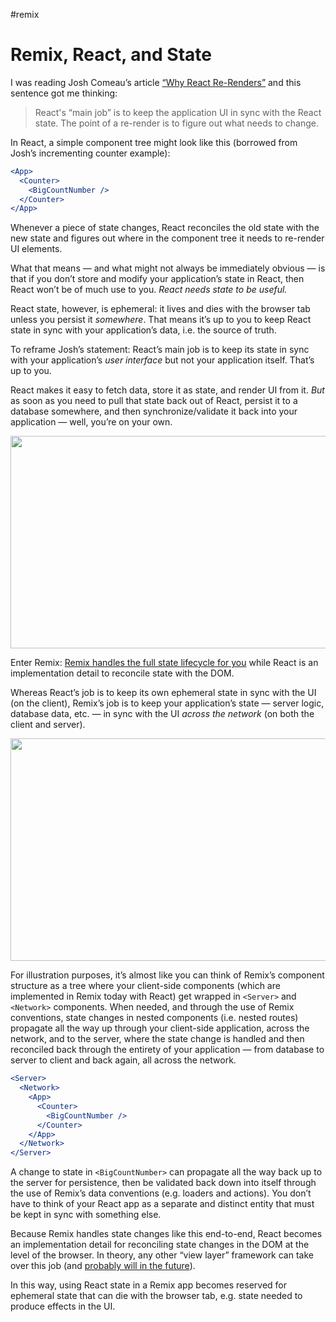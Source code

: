 #remix

# Remix, React, and State

I was reading Josh Comeau’s article [“Why React Re-Renders”](https://www.joshwcomeau.com/react/why-react-re-renders/) and this sentence got me thinking:

> React's “main job” is to keep the application UI in sync with the React state. The point of a re-render is to figure out what needs to change.

In React, a simple component tree might look like this (borrowed from Josh’s incrementing counter example):

```jsx
<App>
  <Counter>
    <BigCountNumber />
  </Counter>
</App>
```

Whenever a piece of state changes, React reconciles the old state with the new state and figures out where in the component tree it needs to re-render UI elements.

What that means — and what might not always be immediately obvious — is that if you don’t store and modify your application’s state in React, then React won’t be of much use to you. _React needs state to be useful._

React state, however, is ephemeral: it lives and dies with the browser tab unless you persist it _somewhere_. That means it’s up to you to keep React state in sync with your application’s data, i.e. the source of truth.

To reframe Josh’s statement: React’s main job is to keep its state in sync with your application’s _user interface_ but not your application itself. That’s up to you.

React makes it easy to fetch data, store it as state, and render UI from it. _But_ as soon as you need to pull that state back out of React, persist it to a database somewhere, and then synchronize/validate it back into your application — well, you’re on your own.

<img src="https://cdn.jim-nielsen.com/blog/2022/react-remix-state-1.png" width="574" height="340" alt="" />

Enter Remix: [Remix handles the full state lifecycle for you](https://remix.run/blog/remix-data-flow) while React is an implementation detail to reconcile state with the DOM.

Whereas React’s job is to keep its own ephemeral state in sync with the UI (on the client), Remix’s job is to keep your application’s state — server logic, database data, etc. — in sync with the UI _across the network_ (on both the client and server).

<img src="https://cdn.jim-nielsen.com/blog/2022/react-remix-state-2.png" width="562" height="356" alt="" />

For illustration purposes, it’s almost like you can think of Remix’s component structure as a tree where your client-side components (which are implemented in Remix today with React) get wrapped in `<Server>` and `<Network>` components. When needed, and through the use of Remix conventions, state changes in nested components (i.e. nested routes) propagate all the way up through your client-side application, across the network, and to the server, where the state change is handled and then reconciled back through the entirety of your application — from database to server to client and back again, all across the network.

```jsx
<Server>
  <Network>
    <App>
      <Counter>
        <BigCountNumber />
      </Counter>
    </App>
  </Network>
</Server>
```

A change to state in `<BigCountNumber>` can propagate all the way back up to the server for persistence, then be validated back down into itself through the use of Remix’s data conventions (e.g. loaders and actions). You don’t have to think of your React app as a separate and distinct entity that must be kept in sync with something else.

Because Remix handles state changes like this end-to-end, React becomes an implementation detail for reconciling state changes in the DOM at the level of the browser. In theory, any other “view layer” framework can take over this job (and [probably will in the future](https://twitter.com/ryanflorence/status/1529438363341639680)).

In this way, using React state in a Remix app becomes reserved for ephemeral state that can die with the browser tab, e.g. state needed to produce effects in the UI.